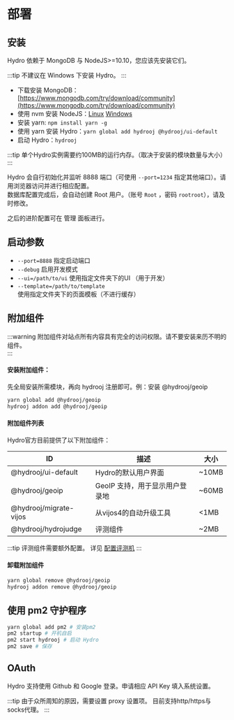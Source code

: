 # 部署

## 安装

Hydro 依赖于 MongoDB 与 NodeJS>=10.10，您应该先安装它们。 

:::tip
不建议在 Windows 下安装 Hydro。
:::

- 下载安装 MongoDB：[https://www.mongodb.com/try/download/community](https://www.mongodb.com/try/download/community)  
- 使用 nvm 安装 NodeJS：[Linux](https://nvm.sh/) [Windows](https://github.com/coreybutler/nvm-windows)  
- 安装 yarn: `npm install yarn -g`  
- 使用 yarn 安装 Hydro：`yarn global add hydrooj @hydrooj/ui-default`  
- 启动 Hydro：`hydrooj`  

:::tip
单个Hydro实例需要约100MB的运行内存。（取决于安装的模块数量与大小）  
:::

Hydro 会自行初始化并监听 8888 端口（可使用 `--port=1234` 指定其他端口）。请用浏览器访问并进行相应配置。  
数据库配置完成后，会自动创建 Root 用户。（账号 `Root` ，密码 `rootroot`），请及时修改。  

之后的进阶配置可在 管理 面板进行。

## 启动参数

- `--port=8888` 指定启动端口
- `--debug` 启用开发模式
- `--ui=/path/to/ui` 使用指定文件夹下的UI （用于开发）
- `--template=/path/to/template` 使用指定文件夹下的页面模板（不进行缓存）

## 附加组件

:::warning
附加组件对站点所有内容具有完全的访问权限。请不要安装来历不明的组件。  
:::

#### 安装附加组件：

先全局安装所需模块，再向 hydrooj 注册即可。例：安装 @hydrooj/geoip

```sh
yarn global add @hydrooj/geoip
hydrooj addon add @hydrooj/geoip
```

#### 附加组件列表

Hydro官方目前提供了以下附加组件：

| ID                     | 描述                           | 大小  |
| ---------------------- | ------------------------------ | ----- |
| @hydrooj/ui-default    | Hydro的默认用户界面            | ~10MB |
| @hydrooj/geoip         | GeoIP 支持，用于显示用户登录地 | ~60MB |
| @hydrooj/migrate-vijos | 从vijos4的自动升级工具         | <1MB  |
| @hydrooj/hydrojudge    | 评测组件                       | ~2MB  |

:::tip
评测组件需要额外配置。
详见 [配置评测机](judge.html)
:::

#### 卸载附加组件

```sh
yarn global remove @hydrooj/geoip
hydrooj addon remove @hydrooj/geoip
```

## 使用 pm2 守护程序  

```sh
yarn global add pm2 # 安装pm2
pm2 startup # 开机自启
pm2 start hydrooj # 启动 Hydro
pm2 save # 保存
```

## OAuth

Hydro 支持使用 Github 和 Google 登录。申请相应 API Key 填入系统设置。  

:::tip
由于众所周知的原因，需要设置 proxy 设置项。
目前支持http/https与socks代理。
:::
